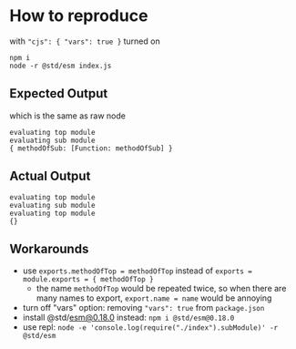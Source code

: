 # How to reproduce

with ``"cjs": { "vars": true }`` turned on

```
npm i
node -r @std/esm index.js
```

## Expected Output

which is the same as raw node

```
evaluating top module
evaluating sub module
{ methodOfSub: [Function: methodOfSub] }
```

## Actual Output

```
evaluating top module
evaluating sub module
evaluating top module
{}
```

## Workarounds

- use ``exports.methodOfTop = methodOfTop`` instead of ``exports = module.exports = { methodOfTop }``
  + the name ``methodOfTop`` would be repeated twice, so when there are many names to export, ``export.name = name`` would be annoying 
- turn off "vars" option: removing ``"vars": true`` from ``package.json``
- install @std/esm@0.18.0 instead: ``npm i @std/esm@0.18.0``
- use repl: ``node -e 'console.log(require("./index").subModule)' -r @std/esm``

